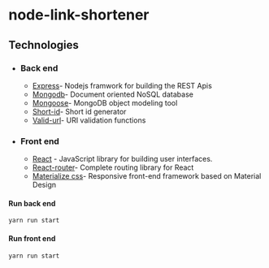 # node-link-shortener

## Technologies

- ### Back end
    - [Express](https://expressjs.com/)- Nodejs framwork for building the REST Apis
    - [Mongodb](http://mongodb.com/)-  Document oriented NoSQL database
    - [Mongoose](https://http://mongoosejs.com)- MongoDB object modeling tool
    - [Short-id](https://github.com/dylang/shortid)- Short id generator
    - [Valid-url](https://github.com/ogt/valid-url)- URI validation functions   

- ### Front end
    - [React](https://reactjs.org/) - JavaScript library for building user interfaces.
    - [React-router](https://github.com/ReactTraining/react-router)- Complete routing library for React
    - [Materialize css](http://materializecss.com/)- Responsive front-end framework based on Material Design
    
    
#### Run back end
```
yarn run start
```
#### Run front end
```
yarn run start
```
